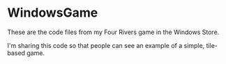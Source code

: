 WindowsGame
===========

These are the code files from my Four Rivers game in the Windows Store.

I'm sharing this code so that people can see an example of a simple, tile-based game.



